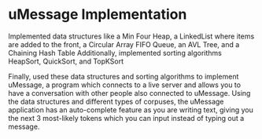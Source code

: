 # uMessage Implementation

Implemented data structures like a Min Four Heap, a LinkedList where items are added to the front, a Circular Array FIFO Queue, an AVL Tree, and a Chaining Hash Table
Additionally, implemented sorting algorithms HeapSort, QuickSort, and TopKSort

Finally, used these data structures and sorting algorithms to implement uMessage, a program which connects to a live server and allows you to have a conversation with other people also connected to uMessage. 
Using the data structures and different types of corpuses, the uMessage application has an auto-complete feature as you are writing text, giving you the next 3 most-likely tokens which you can input instead of typing out a message.
